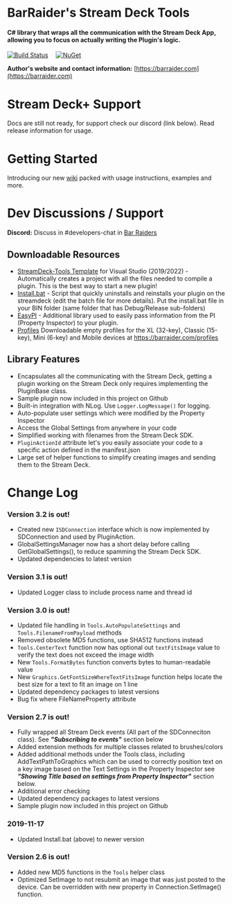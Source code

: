 # BarRaider's Stream Deck Tools

#### C# library that wraps all the communication with the Stream Deck App, allowing you to focus on actually writing the Plugin's logic.

[![Build Status](https://github.com/BarRaider/streamdeck-tools/actions/workflows/dotnetcore.yml/badge.svg)](https://github.com/BarRaider/streamdeck-tools/actions/workflows/dotnetcore.yml)  [![NuGet](https://img.shields.io/nuget/v/streamdeck-tools.svg?style=flat)](https://www.nuget.org/packages/streamdeck-tools)

**Author's website and contact information:** [https://barraider.com](https://barraider.com)  

# Stream Deck+ Support  
Docs are still not ready, for support check our discord (link below). Read release information for usage.


# Getting Started
Introducing our new [wiki](https://github.com/BarRaider/streamdeck-tools/wiki) packed with usage instructions, examples and more.

# Dev Discussions / Support
**Discord:** Discuss in #developers-chat in [Bar Raiders](http://discord.barraider.com)

## Downloadable Resources
* [StreamDeck-Tools Template](https://github.com/BarRaider/streamdeck-tools/raw/master/utils/StreamDeck-Tools%20Template.vsix) for Visual Studio (2019/2022) - Automatically creates a project with all the files needed to compile a plugin. This is the best way to start a new plugin!
* [Install.bat](https://github.com/BarRaider/streamdeck-tools/blob/master/utils/install.bat) - Script that quickly uninstalls and reinstalls your plugin on the streamdeck (edit the batch file for more details). Put the install.bat file in your BIN folder (same folder that has Debug/Release sub-folders)
* [EasyPI](https://github.com/BarRaider/streamdeck-easypi) - Additional library used to easily pass information from the PI (Property Inspector) to your plugin.
* [Profiles](https://barraider.com/profiles) Downloadable empty profiles for the XL (32-key), Classic (15-key), Mini (6-key) and Mobile devices at https://barraider.com/profiles

## Library Features
- Encapsulates all the communicating with the Stream Deck, getting a plugin working on the Stream Deck only requires implementing the PluginBase class.
- Sample plugin now included in this project on Github
- Built-in integration with NLog. Use `Logger.LogMessage()` for logging. 
- Auto-populate user settings which were modified by the Property Inspector
- Access the Global Settings from anywhere in your code
- Simplified working with filenames from the Stream Deck SDK.
- `PluginActionId` attribute let's you easily associate your code to a specific action defined in the manifest.json
- Large set of helper functions to simplify creating images and sending them to the Stream Deck.

# Change Log

### Version 3.2 is out!
- Created new `ISDConnection` interface which is now implemented by SDConnection and used by PluginAction.
- GlobalSettingsManager now has a short delay before calling GetGlobalSettings(), to reduce spamming the Stream Deck SDK.
- Updated dependencies to latest version

### Version 3.1 is out!
- Updated Logger class to include process name and thread id

### Version 3.0 is out!
- Updated file handling in `Tools.AutoPopulateSettings` and `Tools.FilenameFromPayload` methods
- Removed obsolete MD5 functions, use SHA512 functions instead
- `Tools.CenterText` function now has optional out `textFitsImage` value to verify the text does not exceed the image width
- New `Tools.FormatBytes` function converts bytes to human-readable value
- New `Graphics.GetFontSizeWhereTextFitsImage` function helps locate the best size for a text to fit an image on 1 line
- Updated dependency packages to latest versions
- Bug fix where FileNameProperty attribute

### Version 2.7 is out!
- Fully wrapped all Stream Deck events (All part of the SDConneciton class). See ***"Subscribing to events"*** section below
- Added extension methods for multiple classes related to brushes/colors
- Added additional methods under the Tools class, including AddTextPathToGraphics which can be used to correctly position text on a key image based on the Text Settings in the Property Inspector see ***"Showing Title based on settings from Property Inspector"*** section below.
- Additional error checking
- Updated dependency packages to latest versions
- Sample plugin now included in this project on Github

### 2019-11-17
- Updated Install.bat (above) to newer version

### Version 2.6 is out!
- Added new MD5 functions in the `Tools` helper class
- Optimized SetImage to not resubmit an image that was just posted to the device. Can be overridden with new property in Connection.SetImage() function.

